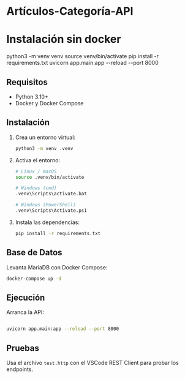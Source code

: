 # Artículos-Categoría-API

# Instalación sin docker
python3 -m venv venv
source venv/bin/activate
pip install -r requirements.txt
uvicorn app.main:app --reload --port 8000


## Requisitos

- Python 3.10+
- Docker y Docker Compose

## Instalación

1. Crea un entorno virtual:
   ```bash
   python3 -m venv .venv
   ```
2. Activa el entorno:

   ```bash
   # Linux / macOS
   source .venv/bin/activate

   # Windows (cmd)
   .venv\Scripts\activate.bat

   # Windows (PowerShell)
   .venv\Scripts\Activate.ps1
   ```

3. Instala las dependencias:
   ```bash
   pip install -r requirements.txt
   ```

## Base de Datos

Levanta MariaDB con Docker Compose:

```bash
docker-compose up -d
```

## Ejecución

Arranca la API:

```bash

uvicorn app.main:app --reload --port 8000
```

## Pruebas

Usa el archivo `test.http` con el VSCode REST Client para probar los endpoints.
